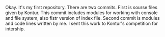 Okay. It's my first repository. 
There are two commits. 
First is sourse files given by Kontur.
This commit includes modules for working with console and file system, also fistr version of index file.
Second commit is modules and code lines written by me.
I sent this work to Kontur's competition for intership.

